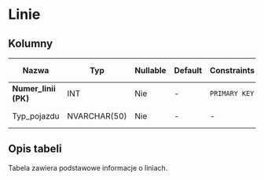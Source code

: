 # Linie

## Kolumny

| Nazwa                | Typ          | Nullable | Default | Constraints   | Klucze obce | Opis        |
| -------------------- | ------------ | -------- | ------- | ------------- | ----------- | ----------- |
| **Numer_linii (PK)** | INT          | Nie      | -       | `PRIMARY KEY` | -           | Numer linii |
| Typ_pojazdu          | NVARCHAR(50) | Nie      | -       | -             | -           | Typ linii   |

## Opis tabeli

Tabela zawiera podstawowe informacje o liniach.
